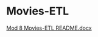 # Movies-ETL

 [Mod 8 Movies-ETL README.docx](https://github.com/mmh926/Movies-ETL/files/6422477/Mod.8.Movies-ETL.README.docx)

